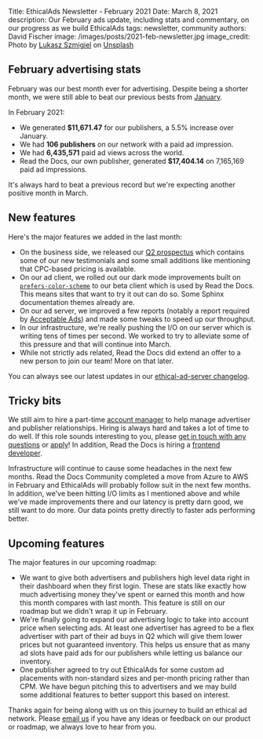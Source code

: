 Title: EthicalAds Newsletter - February 2021
Date: March 8, 2021
description: Our February ads update, including stats and commentary, on our progress as we build EthicalAds
tags: newsletter, community
authors: David Fischer
image: /images/posts/2021-feb-newsletter.jpg
image_credit: <span>Photo by <a href="https://unsplash.com/@szmigieldesign?utm_source=unsplash&amp;utm_medium=referral&amp;utm_content=creditCopyText">Lukasz Szmigiel</a> on <a href="https://unsplash.com/?utm_source=unsplash&amp;utm_medium=referral&amp;utm_content=creditCopyText">Unsplash</a></span>


[comment]: # (The queries run to get this data, then computed in a spreadsheet for publisher rev)
[comment]: # (?start_date=2020-08-01&end_date=2020-08-31&campaign_type=All+types&revenue_share_percentage=50.0)
[comment]: # (?start_date=2020-09-01&end_date=2020-09-30&campaign_type=paid&revenue_share_percentage=70.0&sort=revenue)


## February advertising stats

February was our best month ever for advertising.
Despite being a shorter month, we were still able to beat our previous bests from [January]({filename}/posts/newsletter-january-2021.md).

In February 2021:

* We generated **$11,671.47** for our publishers, a 5.5% increase over January.
* We had **106 publishers** on our network with a paid ad impression.
* We had **6,435,571** paid ad views across the world.
* Read the Docs, our own publisher, generated **$17,404.14** on 7,165,169 paid ad impressions.

It's always hard to beat a previous record but we're expecting another positive month in March.


## New features

Here's the major features we added in the last month:

* On the business side, we released our [Q2 prospectus]({static}/prospectus/ethicalads-advertiser-prospectus.pdf)
  which contains some of our new testimonials and some small additions like mentioning that CPC-based pricing is available.
* On our ad client, we rolled out our dark mode improvements
  built on [`prefers-color-scheme`](https://developer.mozilla.org/en-US/docs/Web/CSS/@media/prefers-color-scheme)
  to our beta client which is used by Read the Docs. This means sites that want to try it out can do so.
  Some Sphinx documentation themes already are.
* On our ad server, we improved a few reports (notably a report required by [Acceptable Ads](https://acceptableads.com/))
  and made some tweaks to speed up our throughput.
* In our infrastructure, we're really pushing the I/O on our server which is writing tens of times per second.
  We worked to try to alleviate some of this pressure and that will continue into March.
* While not strictly ads related, Read the Docs did extend an offer to a new person to join our team!
  More on that later.

You can always see our latest updates in our [ethical-ad-server changelog](https://ethical-ad-server.readthedocs.io/en/latest/developer/changelog.html).


## Tricky bits

We still aim to hire a part-time [account manager]({filename}/pages/jobs/account-manager-part-time.md)
to help manage advertiser and publisher relationships.
Hiring is always hard and takes a lot of time to do well.
If this role sounds interesting to you,
please [get in touch with any questions](mailto:ads@ethicalads.io?subject=Ads%20account%20manager%20role)
or [apply]({filename}/pages/jobs/account-manager-part-time.md)!
In addition, Read the Docs is hiring a [frontend developer](https://blog.readthedocs.com/job-frontend/).

Infrastructure will continue to cause some headaches in the next few months.
Read the Docs Community completed a move from Azure to AWS in February
and EthicalAds will probably follow suit in the next few months.
In addition, we've been hitting I/O limits as I mentioned above and while we've made improvements there
and our latency is pretty darn good, we still want to do more.
Our data points pretty directly to faster ads performing better.


## Upcoming features

The major features in our upcoming roadmap:

* We want to give both advertisers and publishers high level data right in their dashboard when they first login.
  These are stats like exactly how much advertising money they've spent or earned this month
  and how this month compares with last month.
  This feature is still on our roadmap but we didn't wrap it up in February.
* We're finally going to expand our advertising logic to take into account price when selecting ads.
  At least one advertiser has agreed to be a flex advertiser with part of their ad buys in Q2
  which will give them lower prices but not guaranteed inventory.
  This helps us ensure that as many ad slots have paid ads for our publishers while letting us balance our inventory.
* One publisher agreed to try out EthicalAds for some custom ad placements with non-standard sizes
  and per-month pricing rather than CPM.
  We have begun pitching this to advertisers and we may build some additional features to better support this based on interest.

Thanks again for being along with us on this journey to build an ethical ad network.
Please [email us](mailto:ads@ethicalads.io) if you have any ideas or feedback on our product or roadmap,
we always love to hear from you.
